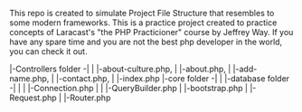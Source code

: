 This repo is created to simulate Project File Structure that resembles to some modern frameworks. This is a practice project created to practice concepts of Laracast's "the PHP Practicioner" course by Jeffrey Way. If you have any spare time and you are not the best php developer in the world, you can check it out.

|-Controllers folder -|
|                     |-about-culture.php,
|                     |-about.php,
|                     |-add-name.php,
|                     |-contact.php,
|                     |-index.php
|-core folder -|
|              |-database folder -|
|              |                  |-Connection.php
|              |                  |-QueryBuilder.php
|              |-bootstrap.php
|              |-Request.php
|              |-Router.php
